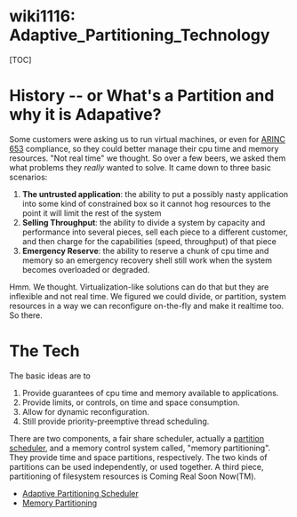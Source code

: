wiki1116: Adaptive_Partitioning_Technology
===

[TOC]

# History -- or What's a Partition and why it is Adapative?

Some customers were asking us to run virtual machines, or even for [ARINC 653](http://en.wikipedia.org/wiki/ARINC) compliance, so they could better manage their cpu time and memory resources. "Not real time" we thought. So over a few beers, we asked them what problems they *really* wanted to solve. It came down to three basic scenarios:

1. **The untrusted application**: the ability to put a possibly nasty application into some kind of constrained box so it cannot hog resources to the point it will limit the rest of the system
2. **Selling Throughput**: the ability to divide a system by capacity and performance into several pieces, sell each piece to a different customer, and then charge for the capabilities (speed, throughput) of that piece
3. **Emergency Reserve**: the ability to reserve a chunk of cpu time and memory so an emergency recovery shell still work when the system becomes overloaded or degraded.

Hmm. We thought. Virtualization-like solutions can do that but they are inflexible and not real time. We figured we could divide, or partition, system resources in a way we can reconfigure on-the-fly and make it realtime too. So there.

# The Tech

The basic ideas are to

1. Provide guarantees of cpu time and memory available to applications.
2. Provide limits, or controls, on time and space consumption.
3. Allow for dynamic reconfiguration.
4. Still provide priority-preemptive thread scheduling.

There are two components, a fair share scheduler, actually a [partition scheduler](http://en.wikipedia.org/wiki/Adaptive_Partition_Scheduler), and a memory control system called, "memory partitioning". They provide time and space partitions, respectively. The two kinds of partitions can be used independently, or used together. A third piece, partitioning of filesystem resources is Coming Real Soon Now(TM).

- [Adaptive Partitioning Scheduler](https://community.qnx.com/sf/wiki/do/viewPage/projects.core_os/wiki/Adaptive_Partitioning_Scheduler)
- [Memory Partitioning](https://community.qnx.com/sf/wiki/do/viewPage/projects.core_os/wiki/Memory_Partitioning_Technology)